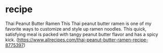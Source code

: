 # recipe
Thai Peanut Butter Ramen
This Thai peanut butter ramen is one of my favorite ways to customize and style up ramen noodles. This quick, satisfying meal is packed with tangy peanut butter flavor and has a spicy kick.
(https://www.allrecipes.com/thai-peanut-butter-ramen-recipe-8775397)
